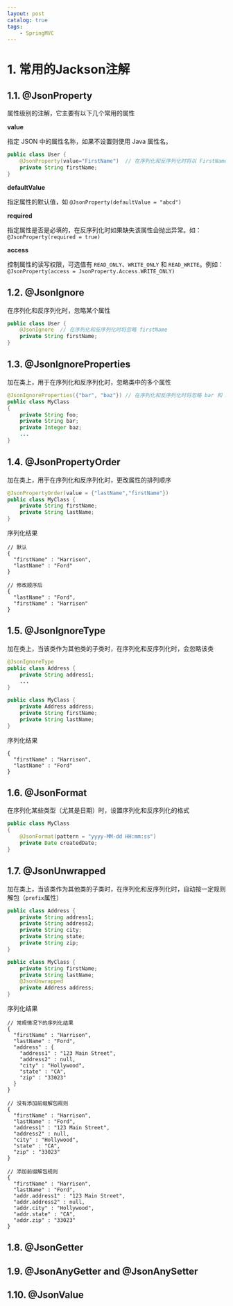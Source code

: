 ```yaml
---
layout: post   	
catalog: true 	
tags:
    - SpringMVC
---
```


# 1. 常用的Jackson注解

## 1.1. @JsonProperty

属性级别的注解，它主要有以下几个常用的属性

**value**

指定 JSON 中的属性名称，如果不设置则使用 Java 属性名。

```java
public class User {
    @JsonProperty(value="FirstName")  // 在序列化和反序列化时将以 FirstName 进行
    private String firstName;
}
```

**defaultValue**

指定属性的默认值，如 `@JsonProperty(defaultValue = "abcd")`

**required**

指定属性是否是必填的，在反序列化时如果缺失该属性会抛出异常。如：`@JsonProperty(required = true)`

**access**

控制属性的读写权限，可选值有 `READ_ONLY`、`WRITE_ONLY` 和 `READ_WRITE`。例如：`@JsonProperty(access = JsonProperty.Access.WRITE_ONLY)`

## 1.2. @JsonIgnore

在序列化和反序列化时，忽略某个属性

```java
public class User {
    @JsonIgnore  // 在序列化和反序列化时将忽略 firstName
    private String firstName;
}
```

## 1.3. @JsonIgnoreProperties

加在类上，用于在序列化和反序列化时，忽略类中的多个属性

```java
@JsonIgnoreProperties({"bar", "baz"}) // 在序列化和反序列化时将忽略 bar 和 baz
public class MyClass
{
    private String foo;
    private String bar;
    private Integer baz;
    ...
}
```

## 1.4. @JsonPropertyOrder

加在类上，用于在序列化和反序列化时，更改属性的排列顺序

```java
@JsonPropertyOrder(value = {"lastName","firstName"})
public class MyClass {
    private String firstName;
    private String lastName;
}
```

序列化结果

```
// 默认
{
  "firstName" : "Harrison",
  "lastName" : "Ford"
}

// 修改顺序后
{
  "lastName" : "Ford",
  "firstName" : "Harrison"
}
```

## 1.5. @JsonIgnoreType

加在类上，当该类作为其他类的子类时，在序列化和反序列化时，会忽略该类

```java
@JsonIgnoreType
public class Address {
    private String address1;
    ...
}

public class MyClass {
    private Address address;
    private String firstName;
    private String lastName;
}
```

序列化结果

```
{
  "firstName" : "Harrison",
  "lastName" : "Ford"
}
```

## 1.6. @JsonFormat

在序列化某些类型（尤其是日期）时，设置序列化和反序列化的格式

```java
public class MyClass
{
    @JsonFormat(pattern = "yyyy-MM-dd HH:mm:ss")
    private Date createdDate;
}
```

## 1.7. @JsonUnwrapped

加在类上，当该类作为其他类的子类时，在序列化和反序列化时，自动按一定规则解包（`prefix`属性）

```java
public class Address {
    private String address1;
    private String address2;
    private String city;
    private String state;
    private String zip;
}

public class MyClass {
    private String firstName;
    private String lastName;
    @JsonUnwrapped
    private Address address;
}
```

序列化结果

```
// 常规情况下的序列化结果
{
  "firstName" : "Harrison",
  "lastName" : "Ford",
  "address" : {
    "address1" : "123 Main Street",
    "address2" : null,
    "city" : "Hollywood",
    "state" : "CA",
    "zip" : "33023"
  }
}

// 没有添加前缀解包规则
{
  "firstName" : "Harrison",
  "lastName" : "Ford",
  "address1" : "123 Main Street",
  "address2" : null,
  "city" : "Hollywood",
  "state" : "CA",
  "zip" : "33023"
}

// 添加前缀解包规则
{
  "firstName" : "Harrison",
  "lastName" : "Ford",
  "addr.address1" : "123 Main Street",
  "addr.address2" : null,
  "addr.city" : "Hollywood",
  "addr.state" : "CA",
  "addr.zip" : "33023"
}
```

## 1.8. @JsonGetter

## 1.9. @JsonAnyGetter and @JsonAnySetter

## 1.10. @JsonValue